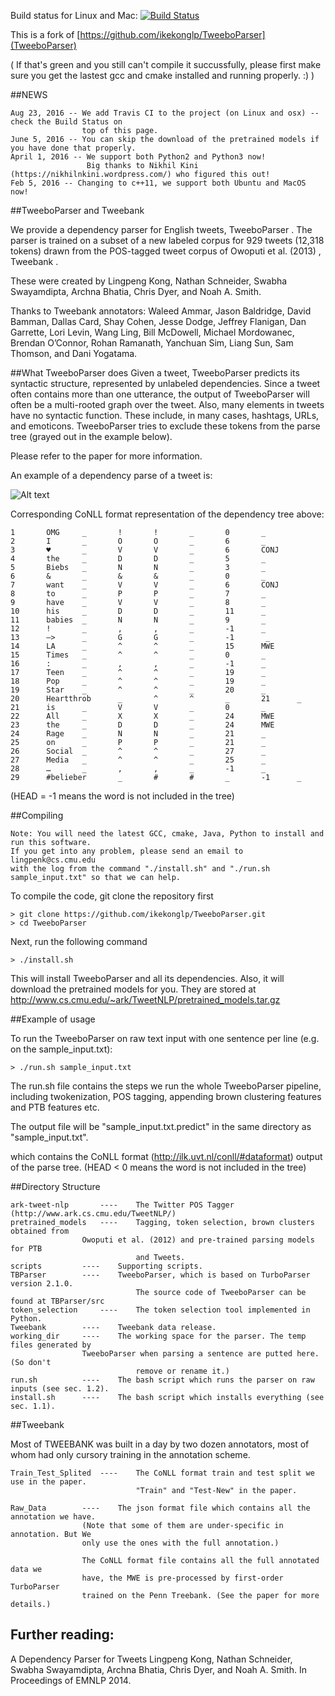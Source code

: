 Build status for Linux and Mac: [![Build Status](https://travis-ci.org/ysenarath/TweeboParser.svg?branch=master)](https://github.com/ysenarath/TweeboParser)

This is a fork of [https://github.com/ikekonglp/TweeboParser](TweeboParser)

( If that's green and you still can't compile it succussfully, please first make sure you get the lastest gcc and cmake installed and running properly. :) )

##NEWS
```
Aug 23, 2016 -- We add Travis CI to the project (on Linux and osx) -- check the Build Status on
                top of this page. 
June 5, 2016 -- You can skip the download of the pretrained models if you have done that properly.
April 1, 2016 -- We support both Python2 and Python3 now! 
                 Big thanks to Nikhil Kini (https://nikhilnkini.wordpress.com/) who figured this out!
Feb 5, 2016 -- Changing to c++11, we support both Ubuntu and MacOS now!
```
##TweeboParser and Tweebank

We provide a dependency parser for English tweets, TweeboParser . The parser is trained on a subset of a new labeled corpus for 929 tweets (12,318 tokens) drawn from the POS-tagged tweet corpus of Owoputi et al. (2013) , Tweebank .

These were created by Lingpeng Kong, Nathan Schneider, Swabha Swayamdipta, Archna Bhatia, Chris Dyer, and Noah A. Smith.

Thanks to Tweebank annotators: Waleed Ammar, Jason Baldridge, David Bamman, Dallas Card, Shay Cohen, Jesse Dodge, Jeffrey Flanigan, Dan Garrette, Lori Levin, Wang Ling, Bill McDowell, Michael Mordowanec, Brendan O’Connor, Rohan Ramanath, Yanchuan Sim, Liang Sun, Sam Thomson, and Dani Yogatama.

##What TweeboParser does
Given a tweet, TweeboParser predicts its syntactic structure, represented by unlabeled dependencies. Since a tweet often contains more than one utterance, the output of TweeboParser will often be a multi-rooted graph over the tweet. Also, many elements in tweets have no syntactic function. These include, in many cases, hashtags, URLs, and emoticons. TweeboParser tries to exclude these tokens from the parse tree (grayed out in the example below).

Please refer to the paper for more information.

An example of a dependency parse of a tweet is:

![Alt text](http://www.cs.cmu.edu/~ark/TweetNLP/deptree.jpg)

Corresponding CoNLL format representation of the dependency tree above:

```
1       OMG     _       !       !       _       0       _
2       I       _       O       O       _       6       _
3       ♥       _       V       V       _       6       CONJ
4       the     _       D       D       _       5       _
5       Biebs   _       N       N       _       3       _
6       &       _       &       &       _       0       _
7       want    _       V       V       _       6       CONJ
8       to      _       P       P       _       7       _
9       have    _       V       V       _       8       _
10      his     _       D       D       _       11      _
11      babies  _       N       N       _       9       _
12      !       _       ,       ,       _       -1      _
13      —>      _       G       G       _       -1       _
14      LA      _       ^       ^       _       15      MWE
15      Times   _       ^       ^       _       0       _
16      :       _       ,       ,       _       -1      _
17      Teen    _       ^       ^       _       19      _
18      Pop     _       ^       ^       _       19      _
19      Star    _       ^       ^       _       20      _
20      Heartthrob      _       ^       ^       _       21      _
21      is      _       V       V       _       0       _
22      All     _       X       X       _       24      MWE
23      the     _       D       D       _       24      MWE
24      Rage    _       N       N       _       21      _
25      on      _       P       P       _       21      _
26      Social  _       ^       ^       _       27      _
27      Media   _       ^       ^       _       25      _
28      …       _       ,       ,       _       -1      _
29      #belieber       _       #       #       _       -1      _
```
(HEAD = -1 means the word is not included in the tree)



##Compiling

```
Note: You will need the latest GCC, cmake, Java, Python to install and run this software.
If you get into any problem, please send an email to lingpenk@cs.cmu.edu
with the log from the command "./install.sh" and "./run.sh sample_input.txt" so that we can help.
```

To compile the code, git clone the repository first 

```
> git clone https://github.com/ikekonglp/TweeboParser.git
> cd TweeboParser
```

Next, run the following command

```
> ./install.sh
```

This will install TweeboParser and all its dependencies. Also, it will download the pretrained models for you. They are stored at http://www.cs.cmu.edu/~ark/TweetNLP/pretrained_models.tar.gz

##Example of usage

To run the TweeboParser on raw text input with one sentence per line (e.g. on the
sample_input.txt):

```
> ./run.sh sample_input.txt
```

The run.sh file contains the steps we run the whole TweeboParser pipeline, including
twokenization, POS tagging, appending brown clustering features and PTB features etc.

The output file will be "sample_input.txt.predict" in the same directory as
"sample_input.txt".

which contains the CoNLL format (http://ilk.uvt.nl/conll/#dataformat) output of the
parse tree. (HEAD < 0 means the word is not included in the tree)

##Directory Structure
```
ark-tweet-nlp		----	The Twitter POS Tagger (http://www.ark.cs.cmu.edu/TweetNLP/)
pretrained_models	----	Tagging, token selection, brown clusters obtained from
				Owoputi et al. (2012) and pre-trained parsing models for PTB
							and Tweets.
scripts			----	Supporting scripts.
TBParser		----	TweeboParser, which is based on TurboParser version 2.1.0.
							The source code of TweeboParser can be found at TBParser/src
token_selection		----	The token selection tool implemented in Python.
Tweebank		----	Tweebank data release.
working_dir		----	The working space for the parser. The temp files generated by
				TweeboParser when parsing a sentence are putted here. (So don't
							remove or rename it.)
run.sh			----	The bash script which runs the parser on raw inputs (see sec. 1.2).
install.sh		----	The bash script which installs everything (see sec. 1.1).
```

##Tweebank

Most of TWEEBANK was built in a day by two dozen annotators, most of whom had only
cursory training in the annotation scheme.
```
Train_Test_Splited	----	The CoNLL format train and test split we use in the paper.
							"Train" and "Test-New" in the paper.

Raw_Data		----	The json format file which contains all the annotation we have.
				(Note that some of them are under-specific in annotation. But We
				only use the ones with the full annotation.)

				The CoNLL format file contains all the full annotated data we
				have, the MWE is pre-processed by first-order TurboParser 
				trained on the Penn Treebank. (See the paper for more details.)
```

## Further reading:
A Dependency Parser for Tweets 
Lingpeng Kong, Nathan Schneider, Swabha Swayamdipta, Archna Bhatia, Chris Dyer, and Noah A. Smith. In Proceedings of EMNLP 2014.
